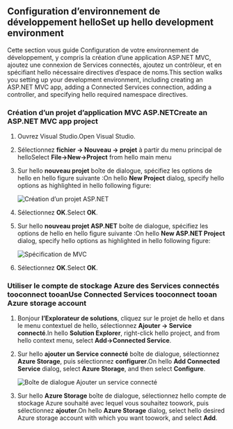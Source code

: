 ## <a name="set-up-hello-development-environment"></a><span data-ttu-id="3d726-101">Configuration d’environnement de développement hello</span><span class="sxs-lookup"><span data-stu-id="3d726-101">Set up hello development environment</span></span>

<span data-ttu-id="3d726-102">Cette section vous guide Configuration de votre environnement de développement, y compris la création d’une application ASP.NET MVC, ajoutez une connexion de Services connectés, ajoutez un contrôleur, et en spécifiant hello nécessaire directives d’espace de noms.</span><span class="sxs-lookup"><span data-stu-id="3d726-102">This section walks you setting up your development environment, including creating an ASP.NET MVC app, adding a Connected Services connection, adding a controller, and specifying hello required namespace directives.</span></span>

### <a name="create-an-aspnet-mvc-app-project"></a><span data-ttu-id="3d726-103">Création d’un projet d’application MVC ASP.NET</span><span class="sxs-lookup"><span data-stu-id="3d726-103">Create an ASP.NET MVC app project</span></span>

1. <span data-ttu-id="3d726-104">Ouvrez Visual Studio.</span><span class="sxs-lookup"><span data-stu-id="3d726-104">Open Visual Studio.</span></span>

1. <span data-ttu-id="3d726-105">Sélectionnez **fichier -> Nouveau -> projet** à partir du menu principal de hello</span><span class="sxs-lookup"><span data-stu-id="3d726-105">Select **File->New->Project** from hello main menu</span></span>

1. <span data-ttu-id="3d726-106">Sur hello **nouveau projet** boîte de dialogue, spécifiez les options de hello en hello figure suivante :</span><span class="sxs-lookup"><span data-stu-id="3d726-106">On hello **New Project** dialog, specify hello options as highlighted in hello following figure:</span></span>

    ![Création d’un projet ASP.NET](./media/vs-storage-aspnet-getting-started-setup-dev-env/vs-storage-aspnet-getting-started-setup-dev-env-1.png)

1. <span data-ttu-id="3d726-108">Sélectionnez **OK**.</span><span class="sxs-lookup"><span data-stu-id="3d726-108">Select **OK**.</span></span>

1. <span data-ttu-id="3d726-109">Sur hello **nouveau projet ASP.NET** boîte de dialogue, spécifiez les options de hello en hello figure suivante :</span><span class="sxs-lookup"><span data-stu-id="3d726-109">On hello **New ASP.NET Project** dialog, specify hello options as highlighted in hello following figure:</span></span>

    ![Spécification de MVC](./media/vs-storage-aspnet-getting-started-setup-dev-env/vs-storage-aspnet-getting-started-setup-dev-env-2.png)

1. <span data-ttu-id="3d726-111">Sélectionnez **OK**.</span><span class="sxs-lookup"><span data-stu-id="3d726-111">Select **OK**.</span></span>

### <a name="use-connected-services-tooconnect-tooan-azure-storage-account"></a><span data-ttu-id="3d726-112">Utiliser le compte de stockage Azure des Services connectés tooconnect tooan</span><span class="sxs-lookup"><span data-stu-id="3d726-112">Use Connected Services tooconnect tooan Azure storage account</span></span>

1. <span data-ttu-id="3d726-113">Bonjour **l’Explorateur de solutions**, cliquez sur le projet de hello et dans le menu contextuel de hello, sélectionnez **Ajouter -> Service connecté**.</span><span class="sxs-lookup"><span data-stu-id="3d726-113">In hello **Solution Explorer**, right-click hello project, and from hello context menu, select **Add->Connected Service**.</span></span>

1. <span data-ttu-id="3d726-114">Sur hello **ajouter un Service connecté** boîte de dialogue, sélectionnez **Azure Storage**, puis sélectionnez **configurer**.</span><span class="sxs-lookup"><span data-stu-id="3d726-114">On hello **Add Connected Service** dialog, select **Azure Storage**, and then select **Configure**.</span></span>

    ![Boîte de dialogue Ajouter un service connecté](./media/vs-storage-aspnet-getting-started-setup-dev-env/vs-storage-aspnet-getting-started-setup-dev-env-3.png)

1. <span data-ttu-id="3d726-116">Sur hello **Azure Storage** boîte de dialogue, sélectionnez hello compte de stockage Azure souhaité avec lequel vous souhaitez toowork, puis sélectionnez **ajouter**.</span><span class="sxs-lookup"><span data-stu-id="3d726-116">On hello **Azure Storage** dialog, select hello desired Azure storage account with which you want toowork, and select **Add**.</span></span>
